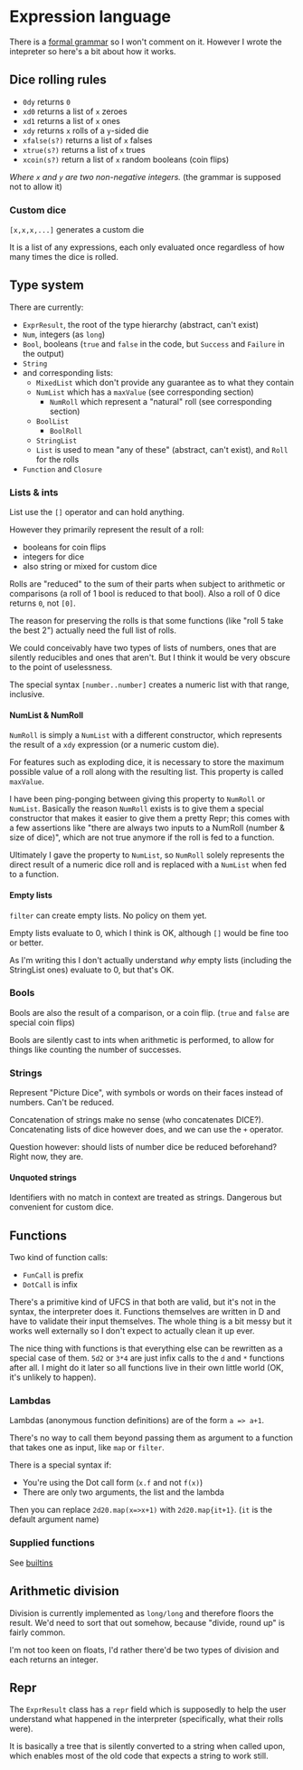 # Expression language

There is a [formal grammar](/dd-dice/source/dice/parser.d) so I won't comment on it.
However I wrote the intepreter so here's a bit about how it works.

## Dice rolling rules


 - `0dy` returns `0`
 - `xd0` returns a list of `x` zeroes
 - `xd1` returns a list of `x` ones
 - `xdy` returns `x` rolls of a `y`-sided die
 - `xfalse(s?)` returns a list of `x` falses
 - `xtrue(s?)` returns a list of `x` trues
 - `xcoin(s?)` return a list of `x` random booleans (coin flips)

_Where `x` and `y` are two non-negative integers._ (the grammar is supposed not to allow it)

### Custom dice

`[x,x,x,...]` generates a custom die

It is a list of any expressions, each only evaluated once regardless of how many
times the dice is rolled.


## Type system

There are currently:
 - `ExprResult`, the root of the type hierarchy (abstract, can't exist)
 - `Num`, integers (as `long`)
 - `Bool`, booleans (`true` and `false` in the code, but `Success` and `Failure` in the output)
 - `String`
 - and corresponding lists:
   - `MixedList` which don't provide any guarantee as to what they contain
   - `NumList` which has a `maxValue` (see corresponding section)
     - `NumRoll` which represent a "natural" roll (see corresponding section)
   - `BoolList`
     - `BoolRoll`
   - `StringList`
   - `List` is used to mean "any of these" (abstract, can't exist),
     and `Roll` for the rolls
  - `Function` and `Closure`

### Lists & ints

List use the `[]` operator and can hold anything.

However they primarily represent the result of a roll:
 - booleans for coin flips
 - integers for dice
 - also string or mixed for custom dice

Rolls are "reduced" to the sum of their parts when subject to arithmetic or
comparisons (a roll of 1 bool is reduced to that bool).
Also a roll of 0 dice returns `0`, not `[0]`.

The reason for preserving the rolls is that some functions
(like "roll 5 take the best 2") actually need the full list of rolls.

We could conceivably have two types of lists of numbers, ones that are silently
reducibles and ones that aren't. But I think it would be very obscure to the
point of uselessness.

The special syntax `[number..number]` creates a numeric list with that range,
inclusive.

#### NumList & NumRoll

`NumRoll` is simply a `NumList` with a different constructor, which represents
the result of a `xdy` expression (or a numeric custom die).

For features such as exploding dice, it is necessary to store the maximum possible
value of a roll along with the resulting list. This property is called `maxValue`.

I have been ping-ponging between giving this property to `NumRoll` or `NumList`.
Basically the reason `NumRoll` exists is to give them a special constructor that
makes it easier to give them a pretty Repr; this comes with a few assertions
like "there are always two inputs to a NumRoll (number & size of dice)", which
are not true anymore if the roll is fed to a function.

Ultimately I gave the property to `NumList`, so `NumRoll` solely represents the
direct result of a numeric dice roll and is replaced with a `NumList` when fed
to a function.

#### Empty lists

`filter` can create empty lists. No policy on them yet.

Empty lists evaluate to 0, which I think is OK,
although `[]` would be fine too or better.

As I'm writing this I don't actually understand _why_ empty lists (including
the StringList ones) evaluate to 0, but that's OK.

### Bools

Bools are also the result of a comparison, or a coin flip.
(`true` and `false` are special coin flips)

Bools are silently cast to ints when arithmetic is performed,
to allow for things like counting the number of successes.


### Strings

Represent "Picture Dice", with symbols or words on their faces instead of numbers.
Can't be reduced.

Concatenation of strings make no sense (who concatenates DICE?). Concatenating
lists of dice however does, and we can use the `+` operator.

Question however: should lists of number dice be reduced beforehand? Right now,
they are.

#### Unquoted strings

Identifiers with no match in context are treated as strings. 
Dangerous but convenient for custom dice.

## Functions

Two kind of function calls:
 - `FunCall` is prefix
 - `DotCall` is infix

There's a primitive kind of UFCS in that both are valid, but it's not in the
syntax, the interpreter does it. Functions themselves are written in D and have
to validate their input themselves. The whole thing is a bit messy but it works
well externally so I don't expect to actually clean it up ever.

The nice thing with functions is that everything else can be rewritten as a 
special case of them. `5d2` or `3*4` are just infix calls to the `d` and `*`
functions after all. I might do it later so all functions live in their own
little world (OK, it's unlikely to happen).

### Lambdas

Lambdas (anonymous function definitions) are of the form `a => a+1`.

There's no way to call them beyond passing them as argument to a function that
takes one as input, like `map` or `filter`. 

There is a special syntax if:
 - You're using the Dot call form (`x.f` and not `f(x)`)
 - There are only two arguments, the list and the lambda

Then you can replace `2d20.map(x=>x+1)` with `2d20.map{it+1}`.
(`it` is the default argument name)


### Supplied functions

See [builtins](builtins.md)

## Arithmetic division

Division is currently implemented as `long/long` and therefore floors the result.
We'd need to sort that out somehow, because "divide, round up" is fairly common.

I'm not too keen on floats, I'd rather there'd be two types of division and each
returns an integer.

## Repr

The `ExprResult` class has a `repr` field which is supposedly to help the user
understand what happened in the interpreter (specifically, what their rolls were).

It is basically a tree that is silently converted to a string when called upon,
which enables most of the old code that expects a string to work still.